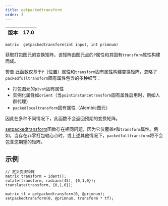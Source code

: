 ```yaml
---
title: getpackedtransform
order: 3
---
```

| 版本 | 17.0 |
| --- | --- |

`matrix  getpackedtransform(int input, int primnum)`

获取打包图元的变换矩阵。该矩阵由图元点的`P`属性和其固有`transform`属性构建而成。

警告
此函数仅基于`P`（位置）属性和`transform`固有属性构建变换矩阵，忽略了`packedfulltransform`固有属性包含的多种细节：

- 打包图元的`pivot`固有属性
- 实例化属性如`orient`（当`pointinstancetransform`固有属性启用时，例如人群代理）
- `packedlocaltransform`固有属性（Alembic图元）

因此在多种不同情况下，此函数不会返回预期的变换矩阵。

[setpackedtransform](setpackedtransform.html "设置打包图元的变换矩阵。")函数存在相同问题，因为它仅覆盖`P`和`transform`属性。例如，当存在非零打包轴心点时，或上述其他情况下，`packedfulltransform`将不会包含您期望的矩阵。

## 示例

```vex
// 定义变换矩阵
matrix transform = ident();
rotate(transform, radians(45), {0,1,0});
translate(transform, {0,1,0});

matrix tf = getpackedtransform(0, @primnum);
setpackedtransform(0, @primnum, transform * tf);

```
